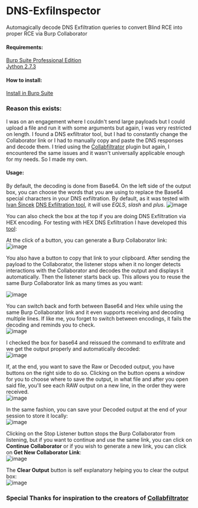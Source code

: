 # DNS-Exfilnspector
Automagically decode DNS Exfiltration queries to convert Blind RCE into proper RCE via Burp Collaborator

#### Requirements:
[Burp Suite Professional Edition](https://portswigger.net/burp/documentation/desktop/getting-started/download-and-install)  
[Jython 2.7.3](https://www.jython.org/download.html)

#### How to install:  
[Install in Burp Suite](https://github.com/0xC01DF00D/Collabfiltrator/wiki/Installation-in-Burp-Suite-Professional)

### Reason this exists:
I was on an engagement where I couldn't send large payloads but I could upload a file and run it with some arguments but again, I was very restricted on length. I found a DNS exfiltrator tool, but I had to constantly change the Collaborator link or I had to manually copy and paste the DNS responses and decode them. I tried using the [Collabfiltrator](https://github.com/0xC01DF00D/Collabfiltrator) plugin but again, I encountered the same issues and it wasn't universally applicable enough for my needs. So I made my own.

#### Usage:
By default, the decoding is done from Base64. On the left side of the output box, you can choose the words that you are using to replace the Base64 special characters in your DNS exfiltration. By default, as it was tested with [Ivan Šincek](https://github.com/ivan-sincek/) [DNS Exfiltration tool](https://github.com/ivan-sincek/dns-exfiltrator), it will use _EQLS_, _slash_ and _plus_.
![image](https://github.com/LazyTitan33/DNS-Exfilnspector/assets/80063008/930b42c5-022a-4ba6-9fca-587215ed6aac)

You can also check the box at the top if you are doing DNS Exfiltration via HEX encoding. For testing with HEX DNS Exfiltration I have developed this [tool](https://github.com/LazyTitan33/DNS-Exfilnspector):

At the click of a button, you can generate a Burp Collaborator link:  
![image](https://github.com/LazyTitan33/DNS-Exfilnspector/assets/80063008/69055b12-ff7c-40f0-8a18-deba5bf691d6)

You also have a button to copy that link to your clipboard. After sending the payload to the Collaborator, the listener stops when it no longer detects interactions with the Collaborator and decodes the output and displays it automatically. Then the listener starts back up. This allows you to reuse the same Burp Collaborator link as many times as you want:

![image](https://github.com/LazyTitan33/DNS-Exfilnspector/assets/80063008/cd835e7b-8c2b-444b-89a6-8f063746c768)

You can switch back and forth between Base64 and Hex while using the same Burp Collaborator link and it even supports receiving and decoding multiple lines. If like me, you forget to switch between encodings, it fails the decoding and reminds you to check.  
![image](https://github.com/LazyTitan33/DNS-Exfilnspector/assets/80063008/e8bdf929-42da-4df9-9104-1fae3856e6f6)

I checked the box for base64 and reissued the command to exfiltrate and we get the output properly and automatically decoded:  
![image](https://github.com/LazyTitan33/DNS-Exfilnspector/assets/80063008/7344a19c-4cfd-4a00-8c83-790505165434)

If, at the end, you want to save the Raw or Decoded output, you have buttons on the right side to do so. Clicking on the button opens a window for you to choose where to save the output, in what file and after you open said file, you'll see each RAW output on a new line, in the order they were received.  
![image](https://github.com/LazyTitan33/DNS-Exfilnspector/assets/80063008/5d788015-bcf1-4256-892b-1021a194ed19)

In the same fashion, you can save your Decoded output at the end of your session to store it locally:  
![image](https://github.com/LazyTitan33/DNS-Exfilnspector/assets/80063008/2c1c7b99-abc3-4f8b-8905-7a02fc8c3dc7)

Clicking on the Stop Listener button stops the Burp Collaborator from listening, but if you want to continue and use the same link, you can click on **Continue Collaborator** or if you wish to generate a new link, you can click on **Get New Collaborator Link**:  
![image](https://github.com/LazyTitan33/DNS-Exfilnspector/assets/80063008/1399883c-3232-46f5-a2c1-e818c667f7e9)

The **Clear Output** button is self explanatory helping you to clear the output box:  
![image](https://github.com/LazyTitan33/DNS-Exfilnspector/assets/80063008/a1e66c11-3914-429c-86cc-e3c295d2515c)

### Special Thanks for inspiration to the creators of [Collabfiltrator](https://github.com/0xC01DF00D/Collabfiltrator)
